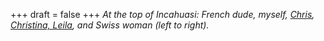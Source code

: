 
+++
draft = false
+++
_At the top of Incahuasi: French dude, myself, [Chris](/blog/reunion-with-chris-from-mexico), [Christina, Leila](/blog/leila-and-christina), and Swiss woman (left to right)._
